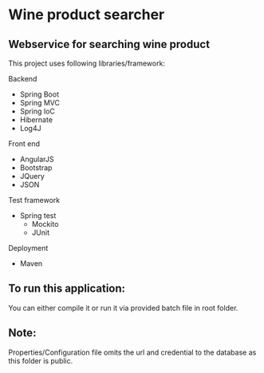 # Wine product searcher

## Webservice for searching wine product

This project uses following libraries/framework:

Backend

- Spring Boot
- Spring MVC
- Spring IoC
- Hibernate
- Log4J

Front end

- AngularJS
- Bootstrap
- JQuery
- JSON

Test framework

- Spring test
  - Mockito
  - JUnit
  
Deployment

- Maven

## To run this application:

You can either compile it or run it via provided batch file in root folder.

## Note:

Properties/Configuration file omits the url and credential to the database as this folder is public.
